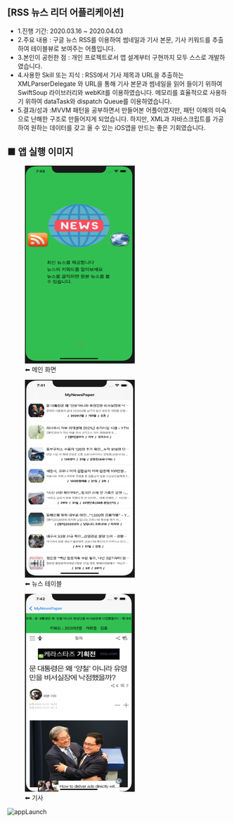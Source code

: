 ## [RSS 뉴스 리더 어플리케이션]
- 1.진행 기간: 2020.03.16 ~ 2020.04.03
- 2.주요 내용 : 구글 뉴스 RSS를 이용하여 썸네일과 기사 본문, 기사 키워드를 추출하여 테이블뷰로 보여주는 어플입니다.
- 3.본인이 공헌한 점 : 개인 프로젝트로서 앱 설계부터 구현까지 모두 스스로 개발하였습니다. 
- 4.사용한 Skill 또는 지식 : RSS에서 기사 제목과 URL을 추출하는 XMLParserDelegate 와 URL을 통해 기사 본문과 썸네일을 읽어 들이기 위하여 SwiftSoup 라이브러리와 webKit를 이용하였습니다. 메모리를 효율적으로 사용하기 위하여 dataTask와 dispatch Queue를 이용하였습니다.
- 5.결과/성과 :MVVM 패턴을 공부하면서 만들어본 어플이였지만, 패턴 이해의 미숙으로 난해한 구조로 만들어지게 되었습니다. 하지만, XML과 자바스크립트를 가공하여 원하는 데이터를 갖고 올 수 있는 iOS앱을 만드는 좋은 기회였습니다.

## ■ 앱 실행 이미지
<div>
<figure> 
<img src="appImage/launch.png" width="250" height="450">
<figcaption>⬅︎ 메인 화면</figcaption>
</figure>
  <figure>
<img src="appImage/main.png" width="250" height="450">
<figcaption>⬅︎ 뉴스 테이블</figcaption>
    </figure>
      <figure>
<img src="appImage/detailNews.png" width="250" height="450">
<figcaption>⬅︎ 기사</figcaption>
        </figure>
</div>

![appLaunch](https://user-images.githubusercontent.com/55025822/106364492-c2c45380-6372-11eb-9e68-7ccf6ec9ba84.gif)
